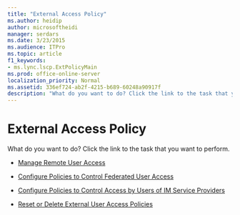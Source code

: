 ```yaml
---
title: "External Access Policy"
ms.author: heidip
author: microsoftheidi
manager: serdars
ms.date: 3/23/2015
ms.audience: ITPro
ms.topic: article
f1_keywords:
- ms.lync.lscp.ExtPolicyMain
ms.prod: office-online-server
localization_priority: Normal
ms.assetid: 336ef724-ab2f-4215-b689-60248a90917f
description: "What do you want to do? Click the link to the task that you want to perform."
---
```


# External Access Policy
 
What do you want to do? Click the link to the task that you want to perform.
  
- [Manage Remote User Access](http://technet.microsoft.com/library/8f556849-692b-44a0-9514-4468fc9a39d0.aspx)
    
- [Configure Policies to Control Federated User Access](http://technet.microsoft.com/library/5485e208-81e4-4e59-9aeb-1232c11dd8a2.aspx)
    
- [Configure Policies to Control Access by Users of IM Service Providers](http://technet.microsoft.com/library/5321598c-1ab1-40e3-b739-4b2e6d0a3a3b.aspx)
    
- [Reset or Delete External User Access Policies](http://technet.microsoft.com/library/5f9b4528-f4f1-4d52-816d-156c3c7298ad.aspx)
    

